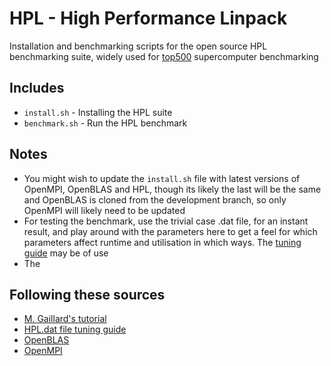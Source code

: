 # HPL - High Performance Linpack

Installation and benchmarking scripts for the open source HPL benchmarking suite, widely used for [top500](https://top500.org/) supercomputer benchmarking

## Includes

- `install.sh` - Installing the HPL suite
- `benchmark.sh` - Run the HPL benchmark

## Notes

- You might wish to update the `install.sh` file with latest versions of OpenMPI, OpenBLAS and HPL, though its likely the last will be the same and OpenBLAS is cloned from the development branch, so only OpenMPI will likely need to be updated
- For testing the benchmark, use the trivial case .dat file, for an instant result, and play around with the parameters here to get a feel for which parameters affect runtime and utilisation in which ways. The [tuning guide](https://netlib.org/benchmark/hpl/tuning.html#tips) may be of use
- The 

## Following these sources

- [M. Gaillard's tutorial](https://www.mgaillard.fr/2022/08/27/benchmark-with-hpl.html)
- [HPL.dat file tuning guide](https://netlib.org/benchmark/hpl/tuning.html)
- [OpenBLAS](https://github.com/OpenMathLib/OpenBLAS)
- [OpenMPI](https://www.open-mpi.org/)
